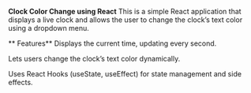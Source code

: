 **Clock Color Change using React**
This is a simple React application that displays a live clock and allows the user to change the clock’s text color using a dropdown menu.


** Features**
Displays the current time, updating every second.

Lets users change the clock’s text color dynamically.

Uses React Hooks (useState, useEffect) for state management and side effects.
